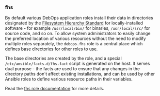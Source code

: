 ### fhs

By default various DebOps application roles install their data in
directories designated by the [Filesystem Hierarchy
Standard](https://en.wikipedia.org/wiki/Filesystem_Hierarchy_Standard)
for locally-installed software - for example `/usr/local/bin/` for
binaries, `/usr/local/src/` for source code, and so on. To allow system
administrators to easily change the preferred location of various
resources without the need to modify multiple roles separately, the
`debops.fhs` role is a central place which defines base directories for
other roles to use.

The base directories are created by the role, and a special
`/etc/ansible/facts.d/fhs.fact` script is generated on the host. It
serves dual purpose - the facts are used to ensure that any changes in
the directory paths don't affect existing installations, and can be used
by other Ansible roles to define various resource paths in their
variables.

Read the [fhs role documentation](https://docs.debops.org/en/HEAD/ansible/roles/fhs/) for more details.
